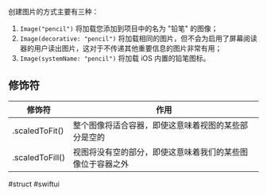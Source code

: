 创建图片的方式主要有三种：

1. `Image("pencil")` 将加载您添加到项目中的名为 "铅笔" 的图像；
2. `Image(decorative: "pencil")` 将加载相同的图片，但不会为启用了屏幕阅读器的用户读出图片，这对于不传递其他重要信息的图片非常有用；
3. `Image(systemName: "pencil")` 将加载 iOS 内置的铅笔图标。

## 修饰符

| 修饰符 | 作用 |
| ---- | ---- |
| .scaledToFit() | 整个图像将适合容器，即使这意味着视图的某些部分是空的 |
| .scaledToFill() | 视图将没有空的部分，即使这意味着我们的某些图像位于容器之外 |

#struct #swiftui 